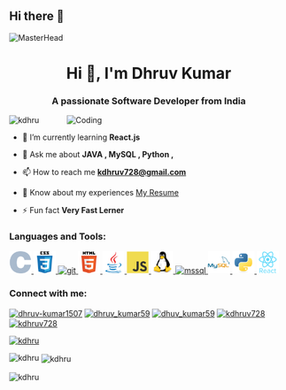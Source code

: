 ## Hi there 👋

![MasterHead](https://user-images.githubusercontent.com/95478989/198955082-6e78ebb5-e1e4-49f9-8d32-6e5af3984dcd.gif)
<h1 align="center">Hi 👋, I'm Dhruv Kumar</h1>
<h3 align="center">A passionate Software Developer from India</h3>
<img align="right" alt="Coding" width="400" src="https://user-images.githubusercontent.com/60843507/111036837-4af44900-8447-11eb-9cbd-776fd4737549.gif">

<p align="left"> <img src="https://komarev.com/ghpvc/?username=kdhru&label=Profile%20views&color=0e75b6&style=flat" alt="kdhru" /> </p>

- 🌱 I’m currently learning **React.js**

- 💬 Ask me about **JAVA , MySQL , Python ,**

- 📫 How to reach me **kdhruv728@gmail.com**

- 📄 Know about my experiences [My Resume](https://drive.google.com/file/d/1U_QiCuA1IghTIvawR_kjjeOFTgYoIWnA/view?usp=sharing)

- ⚡ Fun fact **Very Fast Lerner**

<h3 align="left">Languages and Tools:</h3>
<p align="left"> <a href="https://www.cprogramming.com/" target="_blank" rel="noreferrer"> <img src="https://raw.githubusercontent.com/devicons/devicon/master/icons/c/c-original.svg" alt="c" width="40" height="40"/> </a> <a href="https://www.w3schools.com/css/" target="_blank" rel="noreferrer"> <img src="https://raw.githubusercontent.com/devicons/devicon/master/icons/css3/css3-original-wordmark.svg" alt="css3" width="40" height="40"/> </a> <a href="https://git-scm.com/" target="_blank" rel="noreferrer"> <img src="https://www.vectorlogo.zone/logos/git-scm/git-scm-icon.svg" alt="git" width="40" height="40"/> </a> <a href="https://www.w3.org/html/" target="_blank" rel="noreferrer"> <img src="https://raw.githubusercontent.com/devicons/devicon/master/icons/html5/html5-original-wordmark.svg" alt="html5" width="40" height="40"/> </a> <a href="https://www.java.com" target="_blank" rel="noreferrer"> <img src="https://raw.githubusercontent.com/devicons/devicon/master/icons/java/java-original.svg" alt="java" width="40" height="40"/> </a> <a href="https://developer.mozilla.org/en-US/docs/Web/JavaScript" target="_blank" rel="noreferrer"> <img src="https://raw.githubusercontent.com/devicons/devicon/master/icons/javascript/javascript-original.svg" alt="javascript" width="40" height="40"/> </a> <a href="https://www.linux.org/" target="_blank" rel="noreferrer"> <img src="https://raw.githubusercontent.com/devicons/devicon/master/icons/linux/linux-original.svg" alt="linux" width="40" height="40"/> </a> <a href="https://www.microsoft.com/en-us/sql-server" target="_blank" rel="noreferrer"> <img src="https://www.svgrepo.com/show/303229/microsoft-sql-server-logo.svg" alt="mssql" width="40" height="40"/> </a> <a href="https://www.mysql.com/" target="_blank" rel="noreferrer"> <img src="https://raw.githubusercontent.com/devicons/devicon/master/icons/mysql/mysql-original-wordmark.svg" alt="mysql" width="40" height="40"/> </a> <a href="https://www.python.org" target="_blank" rel="noreferrer"> <img src="https://raw.githubusercontent.com/devicons/devicon/master/icons/python/python-original.svg" alt="python" width="40" height="40"/> </a> <a href="https://reactjs.org/" target="_blank" rel="noreferrer"> <img src="https://raw.githubusercontent.com/devicons/devicon/master/icons/react/react-original-wordmark.svg" alt="react" width="40" height="40"/> </a> </p>

<h3 align="left">Connect with me:</h3>
<p align="left">
<a href="https://linkedin.com/in/dhruv-kumar1507" target="blank"><img align="center" src="https://raw.githubusercontent.com/rahuldkjain/github-profile-readme-generator/master/src/images/icons/Social/linked-in-alt.svg" alt="dhruv-kumar1507" height="30" width="40" /></a>
<a href="https://instagram.com/dhruv_kumar59" target="blank"><img align="center" src="https://raw.githubusercontent.com/rahuldkjain/github-profile-readme-generator/master/src/images/icons/Social/instagram.svg" alt="dhruv_kumar59" height="30" width="40" /></a>
<a href="https://www.codechef.com/users/dhuv_kumar59" target="blank"><img align="center" src="https://cdn.jsdelivr.net/npm/simple-icons@3.1.0/icons/codechef.svg" alt="dhuv_kumar59" height="30" width="40" /></a>
<a href="https://www.hackerrank.com/kdhruv728" target="blank"><img align="center" src="https://raw.githubusercontent.com/rahuldkjain/github-profile-readme-generator/master/src/images/icons/Social/hackerrank.svg" alt="kdhruv728" height="30" width="40" /></a>
<a href="https://www.leetcode.com/kdhruv728" target="blank"><img align="center" src="https://raw.githubusercontent.com/rahuldkjain/github-profile-readme-generator/master/src/images/icons/Social/leet-code.svg" alt="kdhruv728" height="30" width="40" /></a>
</p>

<p align="left"> <a href="https://github.com/ryo-ma/github-profile-trophy"><img src="https://github-profile-trophy.vercel.app/?username=kdhru" alt="kdhru" /></a> </p>

<p><img align="left" src="https://github-readme-stats.vercel.app/api/top-langs?username=kdhru&show_icons=true&locale=en&layout=compact" alt="kdhru" /></p>

<p>&nbsp;<img align="center" src="https://github-readme-stats.vercel.app/api?username=kdhru&show_icons=true&locale=en" alt="kdhru" /></p>

<p><img align="center" src="https://github-readme-streak-stats.herokuapp.com/?user=kdhru&" alt="kdhru" /></p>

